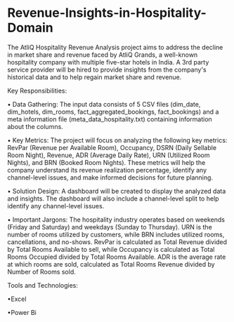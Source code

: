 # Revenue-Insights-in-Hospitality-Domain

The AtliQ Hospitality Revenue Analysis project aims to address the decline in market share and revenue faced by AtliQ Grands, a well-known hospitality company with multiple five-star hotels in India.
A 3rd party service provider will be hired to provide insights from the company's historical data and to help regain market share and revenue.

Key Responsibilities:

• Data Gathering: The input data consists of 5 CSV files (dim_date, dim_hotels, dim_rooms, fact_aggregated_bookings,
  fact_bookings) and a meta information file (meta_data_hospitality.txt) containing information about the columns.

• Key Metrics: The project will focus on analyzing the following key metrics: RevPar (Revenue per Available Room), Occupancy, DSRN (Daily Sellable Room Night),
 Revenue, ADR (Average Daily Rate), URN (Utilized Room Nights), and BRN (Booked Room Nights). These metrics will help the company understand its revenue realization percentage,
 identify any channel-level issues, and make informed decisions for future planning.

• Solution Design: A dashboard will be created to display the analyzed data and insights. The dashboard will also include a channel-level split to help identify any channel-level issues.

• Important Jargons: The hospitality industry operates based on weekends (Friday and Saturday) and weekdays (Sunday to Thursday).
URN is the number of rooms utilized by customers, while BRN includes utilized rooms, cancellations, and no-shows. 
RevPar is calculated as Total Revenue divided by Total Rooms Available to sell, while Occupancy is calculated as Total Rooms Occupied divided by Total Rooms Available.
ADR is the average rate at which rooms are sold, calculated as Total Rooms Revenue divided by Number of Rooms sold.

Tools and Technologies:

•Excel

•Power Bi



